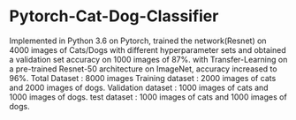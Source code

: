 # Pytorch-Cat-Dog-Classifier
Implemented in Python 3.6 on Pytorch, trained the network(Resnet) on 4000 images of Cats/Dogs with different hyperparameter sets and obtained a validation set accuracy on 1000 images of 87%. with Transfer-Learning on a pre-trained Resnet-50 architecture on ImageNet, accuracy increased to 96%.
Total Dataset : 8000 images
Training dataset : 2000 images of cats and 2000 images of dogs.
Validation dataset : 1000 images of cats and 1000 images of dogs.
test dataset : 1000 images of cats and 1000 images of dogs.

